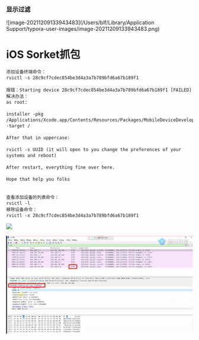 ### 显示过滤

![image-20211209133943483](/Users/blf/Library/Application Support/typora-user-images/image-20211209133943483.png)

# iOS Sorket抓包

```shell
添加设备终端命令：
rvictl -s 28c9cf7cdec854be3d4a3a7b789bfd6a67b189f1

报错：Starting device 28c9cf7cdec854be3d4a3a7b789bfd6a67b189f1 [FAILED]
解决办法：
as root:

installer -pkg /Applications/Xcode.app/Contents/Resources/Packages/MobileDeviceDevelopment.pkg -target /

After that in uppercase:

rvictl -s UUID (it will open to you change the preferences of your systems and reboot)

After restart, everything fine over here.

Hope that help you folks


查看添加设备的列表命令： 
rvictl -l
移除设备命令： 
rvictl -x 28c9cf7cdec854be3d4a3a7b789bfd6a67b189f1

```

![](http://www.cr173.com/up/2013-5/2013050217125736394.png)

![1639224922533.png](image/sorket抓包/1639224922533.png)
